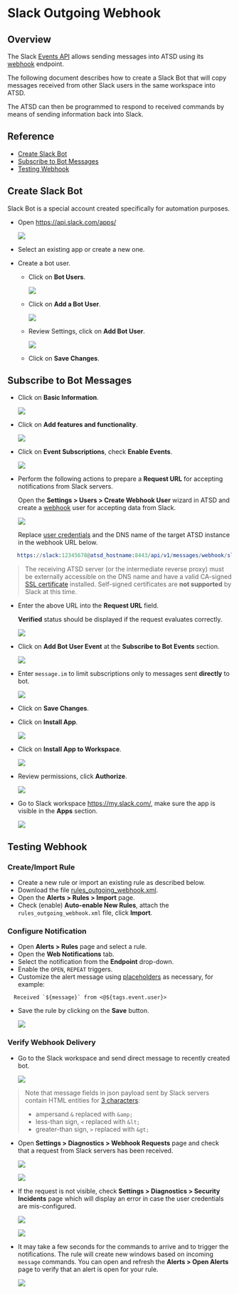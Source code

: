 # Slack Outgoing Webhook

## Overview

The Slack [Events API](https://api.slack.com/events-api#receiving_events) allows sending messages into ATSD using its [webhook](../../api/data/messages/webhook.md) endpoint.

The following document describes how to create a Slack Bot that will copy messages received from other Slack users in the same workspace into ATSD.

The ATSD can then be programmed to respond to received commands by means of sending information back into Slack.

## Reference

 * [Create Slack Bot](#create-slack-bot)
 * [Subscribe to Bot Messages](#subscribe-to-bot-messages)
 * [Testing Webhook](#testing-webhook)

## Create Slack Bot

Slack Bot is a special account created specifically for automation purposes.

* Open https://api.slack.com/apps/

   ![](images/outgoing_webhook_slack_1.png)

* Select an existing app or create a new one.

* Create a bot user.

    * Click on **Bot Users**.

        ![](images/outgoing_webhook_slack_2.png)

    * Click on **Add a Bot User**.

       ![](images/outgoing_webhook_slack_3.png)

    * Review Settings, click on **Add Bot User**.

        ![](images/outgoing_webhook_slack_4.png)

    * Click on **Save Changes**.

## Subscribe to Bot Messages

* Click on **Basic Information**.

   ![](images/outgoing_webhook_slack_5.png)

* Click on **Add features and functionality**.

   ![](images/outgoing_webhook_slack_6.png)

* Click on **Event Subscriptions**, check **Enable Events**.

   ![](images/outgoing_webhook_slack_7.png)

* Perform the following actions to prepare a **Request URL** for accepting notifications from Slack servers.

  Open the **Settings > Users > Create Webhook User** wizard in ATSD and create a [webhook](../../api/data/messages/webhook.md#webhook-user-wizard) user for accepting data from Slack.

  ![](images/outgoing_webhook_slack_user.png)

  Replace [user credentials](../../api/data/messages/webhook.md#authentication) and the DNS name of the target ATSD instance in the webhook URL below.

```elm
   https://slack:12345678@atsd_hostname:8443/api/v1/messages/webhook/slack?command.message=event.text&command.date=event.ts&exclude=event.event_ts&exclude=event_time&exclude=event.icons.image*&exclude=*thumb*&exclude=token&exclude=event_id&exclude=event.message.edited.ts&exclude=*.ts
```

  > The receiving ATSD server (or the intermediate reverse proxy) must be externally accessible on the DNS name and have a valid CA-signed [SSL certificate](../../administration/ssl-ca-signed.md) installed. Self-signed certificates are **not supported** by Slack at this time.

* Enter the above URL into the **Request URL** field.

   **Verified** status should be displayed if the request evaluates correctly.

   ![](images/outgoing_webhook_slack_8.png)   

* Click on **Add Bot User Event** at the **Subscribe to Bot Events** section.

   ![](images/outgoing_webhook_slack_9.png)

* Enter `message.im` to limit subscriptions only to messages sent **directly** to bot.

   ![](images/outgoing_webhook_slack_10.png)

* Click on **Save Changes**.

* Click on **Install App**.

   ![](images/outgoing_webhook_slack_11.png)

* Click on **Install App to Workspace**.

   ![](images/outgoing_webhook_slack_12.png)

* Review permissions, click **Authorize**.

   ![](images/outgoing_webhook_slack_13.png)

* Go to Slack workspace https://my.slack.com/, make sure the app is visible in the **Apps** section.

   ![](images/outgoing_webhook_slack_14.png)

## Testing Webhook

### Create/Import Rule

* Create a new rule or import an existing rule as described below.
* Download the file [rules_outgoing_webhook.xml](resources/rules_outgoing_webhook.xml).
* Open the **Alerts > Rules > Import** page.
* Check (enable) **Auto-enable New Rules**, attach the `rules_outgoing_webhook.xml` file, click **Import**.

### Configure Notification

* Open **Alerts > Rules** page and select a rule.
* Open the **Web Notifications** tab.
* Select the notification from the **Endpoint** drop-down.
* Enable the `OPEN`, `REPEAT` triggers.
* Customize the alert message using [placeholders](../placeholders.md) as necessary, for example:

```ls
  Received `${message}` from <@${tags.event.user}>
```

* Save the rule by clicking on the **Save** button.

    ![](images/outgoing_webhook_slack_15.png)    

### Verify Webhook Delivery

* Go to the Slack workspace and send direct message to recently created bot.

    ![](images/outgoing_webhook_slack_16.png)

> Note that message fields in json payload sent by Slack servers contain HTML entities for [3 characters](https://api.slack.com/docs/message-formatting#how_to_escape_characters):
>  * ampersand `&` replaced with `&amp;`
>  * less-than sign, `<` replaced with `&lt;`
>  * greater-than sign, `>` replaced with `&gt;`

* Open **Settings > Diagnostics > Webhook Requests** page and check that a request from Slack servers has been received.

    ![](images/outgoing_webhook_slack_18.png)
    
    ![](images/outgoing_webhook_slack_19.png)
    
* If the request is not visible, check **Settings > Diagnostics > Security Incidents** page which will display an error in case the user credentials are mis-configured.

    ![](images/outgoing_webhook_slack_20.png)
    
    ![](images/outgoing_webhook_slack_21.png)

* It may take a few seconds for the commands to arrive and to trigger the notifications. The rule will create new windows based on incoming `message` commands. You can open and refresh the **Alerts > Open Alerts** page to verify that an alert is open for your rule.

    ![](images/outgoing_webhook_slack_17.png)    
